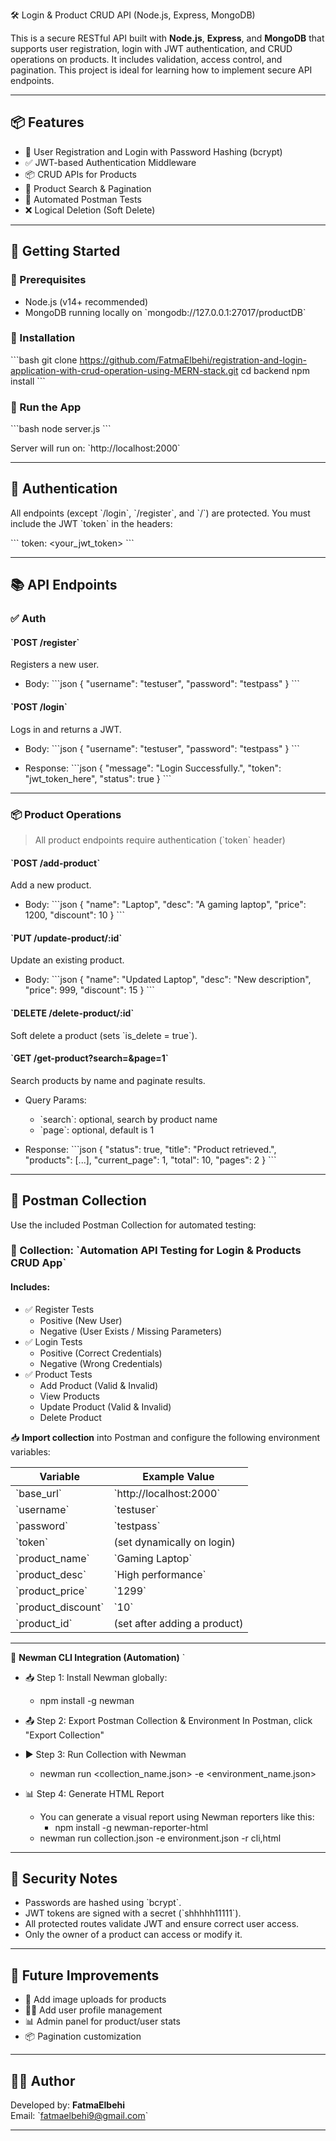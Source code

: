 
🛠️ Login & Product CRUD API (Node.js, Express, MongoDB)

This is a secure RESTful API built with **Node.js**, **Express**, and **MongoDB** that supports user registration, login with JWT authentication, and CRUD operations on products. It includes validation, access control, and pagination. This project is ideal for learning how to implement secure API endpoints.

---

## 📦 Features

- 🔐 User Registration and Login with Password Hashing (bcrypt)
- ✅ JWT-based Authentication Middleware
- 📦 CRUD APIs for Products
- 🔎 Product Search & Pagination
- 🧪 Automated Postman Tests
- ❌ Logical Deletion (Soft Delete)

---

## 🚀 Getting Started

### 🧱 Prerequisites

- Node.js (v14+ recommended)
- MongoDB running locally on \`mongodb://127.0.0.1:27017/productDB\`

### 📂 Installation

\`\`\`bash
git clone https://github.com/FatmaElbehi/registration-and-login-application-with-crud-operation-using-MERN-stack.git
cd backend
npm install
\`\`\`

### 🧪 Run the App

\`\`\`bash
node server.js
\`\`\`

Server will run on: \`http://localhost:2000\`

---

## 🔐 Authentication

All endpoints (except \`/login\`, \`/register\`, and \`/\`) are protected. You must include the JWT \`token\` in the headers:

\`\`\`
token: <your_jwt_token>
\`\`\`

---

## 📚 API Endpoints

### ✅ Auth

#### \`POST /register\`

Registers a new user.

- Body:
  \`\`\`json
  {
    "username": "testuser",
    "password": "testpass"
  }
  \`\`\`

#### \`POST /login\`

Logs in and returns a JWT.

- Body:
  \`\`\`json
  {
    "username": "testuser",
    "password": "testpass"
  }
  \`\`\`

- Response:
  \`\`\`json
  {
    "message": "Login Successfully.",
    "token": "jwt_token_here",
    "status": true
  }
  \`\`\`

---

### 📦 Product Operations

> All product endpoints require authentication (\`token\` header)

#### \`POST /add-product\`

Add a new product.

- Body:
  \`\`\`json
  {
    "name": "Laptop",
    "desc": "A gaming laptop",
    "price": 1200,
    "discount": 10
  }
  \`\`\`

#### \`PUT /update-product/:id\`

Update an existing product.

- Body:
  \`\`\`json
  {
    "name": "Updated Laptop",
    "desc": "New description",
    "price": 999,
    "discount": 15
  }
  \`\`\`

#### \`DELETE /delete-product/:id\`

Soft delete a product (sets \`is_delete = true\`).

#### \`GET /get-product?search=&page=1\`

Search products by name and paginate results.

- Query Params:
  - \`search\`: optional, search by product name
  - \`page\`: optional, default is 1

- Response:
  \`\`\`json
  {
    "status": true,
    "title": "Product retrieved.",
    "products": [...],
    "current_page": 1,
    "total": 10,
    "pages": 2
  }
  \`\`\`

---

## 🔬 Postman Collection

Use the included Postman Collection for automated testing:

### 🧪 Collection: \`Automation API Testing for Login & Products CRUD App\`

#### Includes:

- ✅ Register Tests
  - Positive (New User)
  - Negative (User Exists / Missing Parameters)
- ✅ Login Tests
  - Positive (Correct Credentials)
  - Negative (Wrong Credentials)
- ✅ Product Tests
  - Add Product (Valid & Invalid)
  - View Products
  - Update Product (Valid & Invalid)
  - Delete Product

📥 **Import collection** into Postman and configure the following environment variables:

| Variable          | Example Value         |
|------------------|------------------------|
| \`base_url\`       | \`http://localhost:2000\`|
| \`username\`       | \`testuser\`             |
| \`password\`       | \`testpass\`             |
| \`token\`          | (set dynamically on login) |
| \`product_name\`   | \`Gaming Laptop\`        |
| \`product_desc\`   | \`High performance\`     |
| \`product_price\`  | \`1299\`                 |
| \`product_discount\` | \`10\`                |
| \`product_id\`     | (set after adding a product) |

---
🧪  **Newman CLI Integration (Automation)** \`
- 📥 Step 1: Install Newman globally:
    - npm install -g newman
- 📤 Step 2: Export Postman Collection & Environment
In Postman, click "Export Collection"

- ▶️ Step 3: Run Collection with Newman
    - newman run <collection_name.json> -e <environment_name.json>
- 📊 Step 4: Generate HTML Report
    - You can generate a visual report using Newman reporters like this:
        -   npm install -g newman-reporter-html
    - newman run collection.json -e environment.json -r cli,html

---

## 🔐 Security Notes

- Passwords are hashed using \`bcrypt\`.
- JWT tokens are signed with a secret (\`shhhhh11111\`).
- All protected routes validate JWT and ensure correct user access.
- Only the owner of a product can access or modify it.

---

## 🧹 Future Improvements

- 🧾 Add image uploads for products
- 🧍‍♂️ Add user profile management
- 📊 Admin panel for product/user stats
- 📦 Pagination customization

---

## 🧑‍💻 Author

Developed by: **FatmaElbehi**  
Email: \`fatmaelbehi9@gmail.com`

---

